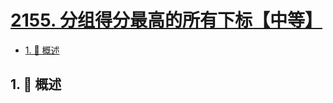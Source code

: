 # [2155. 分组得分最高的所有下标【中等】](https://github.com/Tdahuyou/TNotes.leetcode/tree/main/notes/2155.%20%E5%88%86%E7%BB%84%E5%BE%97%E5%88%86%E6%9C%80%E9%AB%98%E7%9A%84%E6%89%80%E6%9C%89%E4%B8%8B%E6%A0%87%E3%80%90%E4%B8%AD%E7%AD%89%E3%80%91)

<!-- region:toc -->

- [1. 📝 概述](#1--概述)

<!-- endregion:toc -->

## 1. 📝 概述
